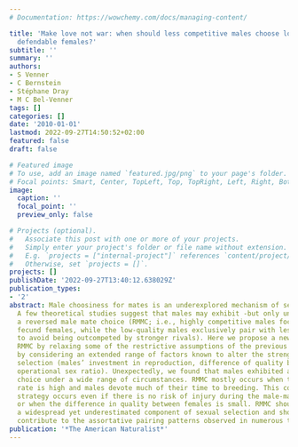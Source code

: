 ```yaml
---
# Documentation: https://wowchemy.com/docs/managing-content/

title: 'Make love not war: when should less competitive males choose low-quality but
  defendable females?'
subtitle: ''
summary: ''
authors:
- S Venner
- C Bernstein
- Stéphane Dray
- M C Bel-Venner
tags: []
categories: []
date: '2010-01-01'
lastmod: 2022-09-27T14:50:52+02:00
featured: false
draft: false

# Featured image
# To use, add an image named `featured.jpg/png` to your page's folder.
# Focal points: Smart, Center, TopLeft, Top, TopRight, Left, Right, BottomLeft, Bottom, BottomRight.
image:
  caption: ''
  focal_point: ''
  preview_only: false

# Projects (optional).
#   Associate this post with one or more of your projects.
#   Simply enter your project's folder or file name without extension.
#   E.g. `projects = ["internal-project"]` references `content/project/deep-learning/index.md`.
#   Otherwise, set `projects = []`.
projects: []
publishDate: '2022-09-27T13:40:12.638029Z'
publication_types:
- '2'
abstract: Male choosiness for mates is an underexplored mechanism of sexual selection.
  A few theoretical studies suggest that males may exhibit -but only under rare circumstances-
  a reversed male mate choice (RMMC; i.e., highly competitive males focus on the most
  fecund females, while the low‐quality males exclusively pair with less fecund mates
  to avoid being outcompeted by stronger rivals). Here we propose a new model to explore
  RMMC by relaxing some of the restrictive assumptions of the previous models and
  by considering an extended range of factors known to alter the strength of sexual
  selection (males’ investment in reproduction, difference of quality between females,
  operational sex ratio). Unexpectedly, we found that males exhibited a reversed mate
  choice under a wide range of circumstances. RMMC mostly occurs when the female encounter
  rate is high and males devote much of their time to breeding. This condition‐dependent
  strategy occurs even if there is no risk of injury during the male‐male contest
  or when the difference in quality between females is small. RMMC should thus be
  a widespread yet underestimated component of sexual selection and should largely
  contribute to the assortative pairing patterns observed in numerous taxa.
publication: '*The American Naturalist*'
---
```

